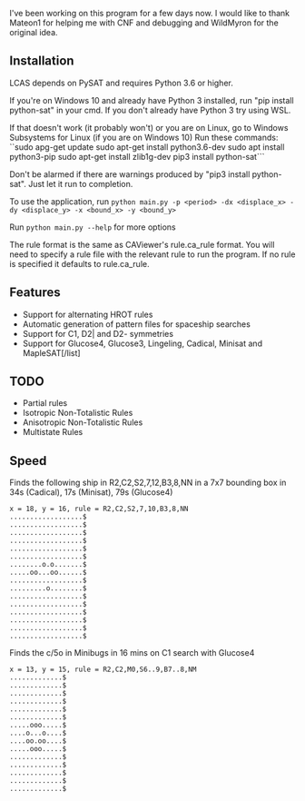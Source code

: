I've been working on this program for a few days now. I would like to thank Mateon1 for helping me with CNF and debugging and WildMyron for the original idea.

Installation
------------
LCAS depends on PySAT and requires Python 3.6 or higher.

If you're on Windows 10 and already have Python 3 installed, run "pip install python-sat" in your cmd.
If you don't already have Python 3 try using WSL.

If that doesn't work (it probably won't) or you are on Linux, go to Windows Subsystems for Linux (if you are on Windows 10)
Run these commands:
``sudo apg-get update
sudo apt-get install python3.6-dev
sudo apt install python3-pip
sudo apt-get install zlib1g-dev
pip3 install python-sat```

Don't be alarmed if there are warnings produced by "pip3 install python-sat". Just let it run to completion.

To use the application, run
```python main.py -p <period> -dx <displace_x> -dy <displace_y> -x <bound_x> -y <bound_y>```

Run
```python main.py --help```
for more options

The rule format is the same as CAViewer's rule.ca_rule format. You will need to specify a rule file with the relevant rule to run the program. If no rule is specified it defaults to rule.ca_rule.

Features
-----------
* Support for alternating HROT rules
* Automatic generation of pattern files for spaceship searches
* Support for C1, D2| and D2- symmetries
* Support for Glucose4, Glucose3, Lingeling, Cadical, Minisat and MapleSAT[/list]

TODO
----------
* Partial rules
* Isotropic Non-Totalistic Rules
* Anisotropic Non-Totalistic Rules
* Multistate Rules

Speed
------------
Finds the following ship in R2,C2,S2,7,12,B3,8,NN in a 7x7 bounding box in 34s (Cadical), 17s (Minisat), 79s (Glucose4)
```
x = 18, y = 16, rule = R2,C2,S2,7,10,B3,8,NN
..................$
..................$
..................$
..................$
..................$
..................$
........o.o.......$
.....oo...oo......$
..................$
.........o........$
..................$
..................$
..................$
..................$
..................$
..................$
```

Finds the c/5o in Minibugs in 16 mins on C1 search with Glucose4
```
x = 13, y = 15, rule = R2,C2,M0,S6..9,B7..8,NM
.............$
.............$
.............$
.............$
.............$
.............$
.....ooo.....$
....o...o....$
....oo.oo....$
.....ooo.....$
.............$
.............$
.............$
.............$
.............$
```